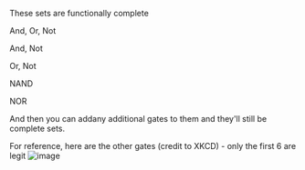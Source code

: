 These sets are functionally complete 

And, Or, Not

And, Not

Or, Not

NAND 

NOR

And then you can addany additional gates to them and they'll still be complete sets. 


For reference, here are the other gates (credit to XKCD) - only the first 6 are legit 
![image](https://user-images.githubusercontent.com/5733247/143417630-a630e457-626e-4104-8aac-9cde4c34656e.png)
